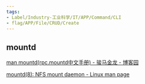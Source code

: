 ```yaml
---
tags:
- Label/Industry-工业科学/IT/APP/Command/CLI
- flag/APP/File/CRUD/Create
---
```


## mountd

[man mountd(rpc.mountd中文手册) - 骏马金龙 - 博客园](https://www.cnblogs.com/f-ck-need-u/p/7302585.html)

[mountd(8): NFS mount daemon - Linux man page](https://linux.die.net/man/8/mountd)


```bash


```